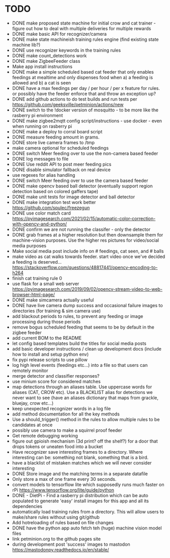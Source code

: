 # TODO

- DONE make proposed state machine for initial crow and cat trainer - figure out how to deal with multiple deliveries for multiple rewards
- DONE make basic API for recognizer/camera
- DONE make state machineish training rules engine (find existing state machine lib?)
- DONE use recognizer keywords in the training rules
- DONE make count_detections work
- DONE make ZigbeeFeeder class 
- Make app install instructions
- DONE make a simple scheduled based cat feeder that only enables feedings at mealtime and only dispenses food when a) a feeding is allowed and b) a cat is seen
- DONE have a max feedings per day / per hour / per x feature for rules. or possibly have the feeder enforce that and throw an exception up?
- DONE add github actions to do test builds and run tests per https://github.com/geeksville/petminion/actions/new
- DONE switch to the !docker version of mosquitto - to be more like the rasberry pi environment
- DONE make zigbee2mqtt config script/instructions - use docker - even when running on rasberry pi
- DONE make a deploy to corral board script
- DONE measure feeding amount in grams.   
- DONE store live camera frames to /tmp
- make camera optional for scheduled feedings
- DONE switch Meer feeding over to use the non-camera based feeder
- DONE log messages to file
- DONE Use reddit API to post meer feeding pics
- DONE disable simulator fallback on real device
- use regexes for alias handling
- DONE switch Meer feeding over to use the camera based feeder
- DONE make opencv based ball detector (eventually support region detection based on colored gaffers tape)
- DONE make unit tests for image detector and ball detector
- DONE make integration test work better https://github.com/spulec/freezegun 
- DONE use color match card https://pyimagesearch.com/2021/02/15/automatic-color-correction-with-opencv-and-python/
- DONE confirm we are not running the classifer - only the detector
- DONE grab frames at a higher resolution but then downsample them for machine-vision purposes.  Use the higher res pictures for video/social media purposes
- Make social media post include info on # feedings, cat seen, and # balls
- make video as cat walks towards feeder.  start video once we've decided a feeding is deserved... [https://stackoverflow.com/questions/48817441/opencv-encoding-to-h264 ](https://github.com/PyAV-Org/PyAV/issues/471)
- finish cat training rule 0
- use flask for a small web server https://pyimagesearch.com/2019/09/02/opencv-stream-video-to-web-browser-html-page/
- DONE make simcamera actually useful
- DONE have live camera dump success and occasional failure images to directories (for training & sim camera use)
- add blackout periods to rules, to prevent any feeding or image processing during those periods 
- remove bogus scheduled feeding that seems to be by default in the zigbee feeder
- add current BOM to the README
- let config based templates build the titles for social media posts
- add basic developer instructions / clean up development docs (include how to install and setup python env)
- fix pypi release scripts to use pillow
- log high level events (feedings etc...) into a file so that users can remotely monitor
- merge detector and classifier responses?
- use minium score for considered matches
- map detections through an aliases table.  Use uppercase words for aliases (CAT, CROW etc).  Use a BLACKLIST alias for detections we never want to see (have an aliases dictionary that maps from grackle, bluejay, crow etc...)
- keep unexpected recognizer words in a log file 
- add method documentation for all the key methods
- Use a should_trigger() method in the rules to allow multiple rules to be candidates at once
- possibly use camera to make a squirrel proof feeder
- Get remote debugging working
- figure out gpioish mechanism (3d print? off the shelf?) for a door that drops tokens or uneaten food into a bucket
- Have recognizer save interesting frames to a directory.  Where interesting
    can be: something not blank, something that is a bird.
- have a blacklist of mistaken matches which we will never consider interesting  
- DONE Store image and the matching terms in a separate datafile  
- Only store a max of one frame every 30 seconds.
- convert models to tensorflow lite which supposedly runs much faster on rPi https://www.tensorflow.org/lite/guide/python
- DONE - DietPi - Find a rasberry pi distribution which can be auto populated to generate 'easy' install images for this app and all its dependencies
- automatically load training rules from a directory.  This will allow users to make/share rules without using git/github
- Add hotreloading of rules based on file changes
- DONE have the python app auto fetch teh (huge) machine vision model files
- link petminion.org to the github pages site
- during development post 'success' images to mastodon https://mastodonpy.readthedocs.io/en/stable/

